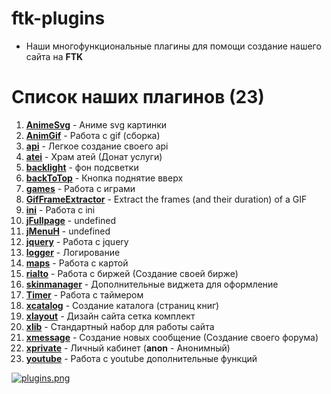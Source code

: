 # ftk-plugins
* Наши многофункциональные плагины для помощи создание нашего сайта на <b>FTK</b>

# Список наших плагинов (23)
1. <b>[AnimeSvg](https://github.com/AliensRedSoftware/ftk-plugins/tree/master/AnimeSvg "AnimeSvg")</b> - Аниме svg картинки
2. <b>[AnimGif](https://github.com/AliensRedSoftware/ftk-plugins/tree/master/AnimGif "AnimGif")</b> - Работа с gif (сборка)
3. <b>[api](https://github.com/AliensRedSoftware/ftk-plugins/tree/master/api "api")</b> - Легкое создание своего api
4. <b>[atei](https://github.com/AliensRedSoftware/ftk-plugins/tree/master/atei "atei")</b> - Храм атей (Донат услуги)
5. <b>[backlight](https://github.com/AliensRedSoftware/ftk-plugins/tree/master/backlight "backlight")</b> - фон подсветки
6. <b>[backToTop](https://github.com/AliensRedSoftware/ftk-plugins/tree/master/backToTop "backToTop")</b> - Кнопка поднятие вверх
7. <b>[games](https://github.com/AliensRedSoftware/ftk-plugins/tree/master/games "games")</b> - Работа с играми
8. <b>[GifFrameExtractor](https://github.com/AliensRedSoftware/ftk-plugins/tree/master/GifFrameExtractor "GifFrameExtractor")</b> - Extract the frames (and their duration) of a GIF
9. <b>[ini](https://github.com/AliensRedSoftware/ftk-plugins/tree/master/ini "ini")</b> - Работа с ini
10. <b>[jFullpage](https://github.com/AliensRedSoftware/ftk-plugins/tree/master/jFullpage "jFullpage")</b> - undefined
11. <b>[jMenuH](https://github.com/AliensRedSoftware/ftk-plugins/tree/master/jMenuH "jMenuH")</b> - undefined
12. <b>[jquery](https://github.com/AliensRedSoftware/ftk-plugins/tree/master/jquery "jquery")</b> - Работа с jquery
13. <b>[logger](https://github.com/AliensRedSoftware/ftk-plugins/tree/master/logger "logger")</b> - Логирование
14. <b>[maps](https://github.com/AliensRedSoftware/ftk-plugins/tree/master/maps "maps")</b> - Работа с картой
15. <b>[rialto](https://github.com/AliensRedSoftware/ftk-plugins/tree/master/rialto "rialto")</b> - Работа с биржей (Создание своей бирже)
16. <b>[skinmanager](https://github.com/AliensRedSoftware/ftk-plugins/tree/master/skinmanager "skinmanager")</b> - Дополнительные виджета для оформление 
17. <b>[Timer](https://github.com/AliensRedSoftware/ftk-plugins/tree/master/Timer "Timer")</b> - Работа с таймером
18. <b>[xcatalog](https://github.com/AliensRedSoftware/ftk-plugins/tree/master/xcatalog "xcatalog")</b> - Создание каталога (страниц книг)
19. <b>[xlayout](https://github.com/AliensRedSoftware/ftk-plugins/tree/master/xlayout "xlayout")</b> - Дизайн сайта сетка комплект
20. <b>[xlib](https://github.com/AliensRedSoftware/ftk-plugins/tree/master/xlib "xlib")</b> - Стандартный набор для работы сайта
21. <b>[xmessage](https://github.com/AliensRedSoftware/ftk-plugins/tree/master/xmessage "xmessage")</b> - Создание новых сообщение (Создание своего форума)
22. <b>[xprivate](https://github.com/AliensRedSoftware/ftk-plugins/tree/master/xprivate "xprivate")</b> - Личный кабинет (<b>anon</b> - Анонимный)
23. <b>[youtube](https://github.com/AliensRedSoftware/ftk-plugins/tree/master/youtube "youtube")</b> - Работа с youtube дополнительные функций

[![plugins.png](https://i.postimg.cc/NjrN2h8w/plugins.png)](https://postimg.cc/NjrN2h8w)

